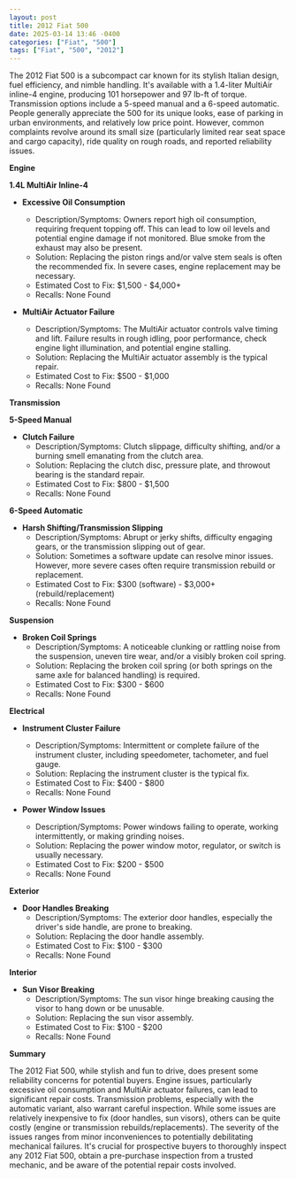 ```yaml
---
layout: post
title: 2012 Fiat 500
date: 2025-03-14 13:46 -0400
categories: ["Fiat", "500"]
tags: ["Fiat", "500", "2012"]
---
```

The 2012 Fiat 500 is a subcompact car known for its stylish Italian design, fuel efficiency, and nimble handling. It's available with a 1.4-liter MultiAir inline-4 engine, producing 101 horsepower and 97 lb-ft of torque. Transmission options include a 5-speed manual and a 6-speed automatic. People generally appreciate the 500 for its unique looks, ease of parking in urban environments, and relatively low price point. However, common complaints revolve around its small size (particularly limited rear seat space and cargo capacity), ride quality on rough roads, and reported reliability issues.

**Engine**

**1.4L MultiAir Inline-4**

*   **Excessive Oil Consumption**
    *   Description/Symptoms: Owners report high oil consumption, requiring frequent topping off. This can lead to low oil levels and potential engine damage if not monitored. Blue smoke from the exhaust may also be present.
    *   Solution: Replacing the piston rings and/or valve stem seals is often the recommended fix. In severe cases, engine replacement may be necessary.
    *   Estimated Cost to Fix: $1,500 - $4,000+
    *   Recalls: None Found

*   **MultiAir Actuator Failure**
    *   Description/Symptoms: The MultiAir actuator controls valve timing and lift. Failure results in rough idling, poor performance, check engine light illumination, and potential engine stalling.
    *   Solution: Replacing the MultiAir actuator assembly is the typical repair.
    *   Estimated Cost to Fix: $500 - $1,000
    *   Recalls: None Found

**Transmission**

**5-Speed Manual**

*   **Clutch Failure**
    *   Description/Symptoms: Clutch slippage, difficulty shifting, and/or a burning smell emanating from the clutch area.
    *   Solution: Replacing the clutch disc, pressure plate, and throwout bearing is the standard repair.
    *   Estimated Cost to Fix: $800 - $1,500
    *   Recalls: None Found

**6-Speed Automatic**

*   **Harsh Shifting/Transmission Slipping**
    *   Description/Symptoms: Abrupt or jerky shifts, difficulty engaging gears, or the transmission slipping out of gear.
    *   Solution: Sometimes a software update can resolve minor issues. However, more severe cases often require transmission rebuild or replacement.
    *   Estimated Cost to Fix: $300 (software) - $3,000+ (rebuild/replacement)
    *   Recalls: None Found

**Suspension**

*   **Broken Coil Springs**
    *   Description/Symptoms: A noticeable clunking or rattling noise from the suspension, uneven tire wear, and/or a visibly broken coil spring.
    *   Solution: Replacing the broken coil spring (or both springs on the same axle for balanced handling) is required.
    *   Estimated Cost to Fix: $300 - $600
    *   Recalls: None Found

**Electrical**

*   **Instrument Cluster Failure**
    *   Description/Symptoms: Intermittent or complete failure of the instrument cluster, including speedometer, tachometer, and fuel gauge.
    *   Solution: Replacing the instrument cluster is the typical fix.
    *   Estimated Cost to Fix: $400 - $800
    *   Recalls: None Found

*   **Power Window Issues**
    *   Description/Symptoms: Power windows failing to operate, working intermittently, or making grinding noises.
    *   Solution: Replacing the power window motor, regulator, or switch is usually necessary.
    *   Estimated Cost to Fix: $200 - $500
    *   Recalls: None Found

**Exterior**

*   **Door Handles Breaking**
    *   Description/Symptoms: The exterior door handles, especially the driver's side handle, are prone to breaking.
    *   Solution: Replacing the door handle assembly.
    *   Estimated Cost to Fix: $100 - $300
    *   Recalls: None Found

**Interior**

*   **Sun Visor Breaking**
    *   Description/Symptoms: The sun visor hinge breaking causing the visor to hang down or be unusable.
    *   Solution: Replacing the sun visor assembly.
    *   Estimated Cost to Fix: $100 - $200
    *   Recalls: None Found

**Summary**

The 2012 Fiat 500, while stylish and fun to drive, does present some reliability concerns for potential buyers. Engine issues, particularly excessive oil consumption and MultiAir actuator failures, can lead to significant repair costs. Transmission problems, especially with the automatic variant, also warrant careful inspection. While some issues are relatively inexpensive to fix (door handles, sun visors), others can be quite costly (engine or transmission rebuilds/replacements). The severity of the issues ranges from minor inconveniences to potentially debilitating mechanical failures. It's crucial for prospective buyers to thoroughly inspect any 2012 Fiat 500, obtain a pre-purchase inspection from a trusted mechanic, and be aware of the potential repair costs involved.

